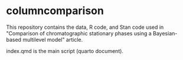 # columncomparison

This repository contains the data, R code, and Stan code used in "Comparison of chromatographic stationary phases using a Bayesian-based multilevel model" article.


index.qmd is the main script (quarto document).
